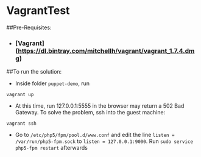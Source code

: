 # VagrantTest
##Pre-Requisites:
+ ### [Vagrant] (https://dl.bintray.com/mitchellh/vagrant/vagrant_1.7.4.dmg)
##To run the solution:

  * Inside folder `puppet-demo`, run
  ```
  vagrant up
  ```
  
  * At this time, run 127.0.0.1:5555 in the browser may return a 502 Bad Gateway. To solve the problem, ssh into the guest machine:
  ```
  vagrant ssh
  ```
  
  * Go to `/etc/php5/fpm/pool.d/www.conf` and edit the line `listen = /var/run/php5-fpm.sock` to `listen = 127.0.0.1:9000`. Run `sudo service php5-fpm restart` afterwards
